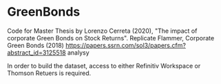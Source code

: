 # GreenBonds
Code for Master Thesis by Lorenzo Cerreta (2020), "The impact of corporate Green Bonds on Stock Returns".
Replicate Flammer, Corporate Green Bonds (2018) https://papers.ssrn.com/sol3/papers.cfm?abstract_id=3125518 analysy

In order to build the dataset, access to either Refinitiv Workspace or Thomson Retuers is required.
